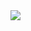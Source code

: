 <img src="/Documents/Sites/Application Materials/2016/NewsDev/RooneyRule/images/rooney-rule-lines.png link">
